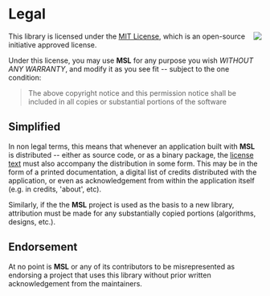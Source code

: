 # Legal

<img align="right" src="http://opensource.org/trademarks/opensource/OSI-Approved-License-100x137.png">

This library is licensed under the [MIT License](../LICENSE),
which is an open-source initiative approved license.

Under this license, you may use **MSL** for any purpose you wish
_WITHOUT ANY WARRANTY_, and modify it as you see fit -- subject to the one
condition:

> The above copyright notice and this permission notice shall be included in
> all copies or substantial portions of the software

## Simplified

In non legal terms, this means that whenever an application built with **MSL** is
distributed -- either as source code, or as a binary package, the
[license text](../LICENSE) must also accompany the distribution in some form.
This may be in the form of a printed documentation, a digital list of
credits distributed with the application, or even as acknowledgement
from within the application itself (e.g. in credits, 'about', etc).

Similarly, if the the **MSL** project is used as the basis to a new library,
attribution must be made for any substantially copied portions (algorithms,
designs, etc.).

## Endorsement

At no point is **MSL** or any of its contributors to be misrepresented as
endorsing a project that uses this library without prior written
acknowledgement from the maintainers.